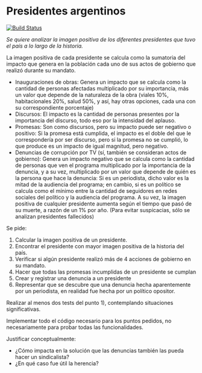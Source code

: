 # Presidentes argentinos
 
[![Build Status](https://github.com/wollok/EjercicioIntegradorPresidentesArgentinos/actions/workflows/ci.yml/badge.svg)](https://github.com/wollok/EjercicioIntegradorPresidentesArgentinos/actions/workflows/ci.yml)

 
*Se quiere analizar la imagen positiva de los diferentes presidentes que tuvo el país a lo largo de la historia.*
 
La imagen positiva de cada presidente se calcula como la sumatoria del impacto que genera en la población cada uno de sus actos de gobierno que realizó durante su mandato.
 
* Inauguraciones de obras: Genera un impacto que se calcula como la cantidad de personas afectadas multiplicado por su importancia, más un valor que depende de la naturaleza de la obra (viales 10%, habitacionales 20%, salud 50%, y así, hay otras opciones, cada una con su correspondiente porcentaje)
* Discursos: El impacto es la cantidad de personas presentes por la importancia del discurso, todo eso por la intensidad del aplauso.
* Promesas: Son como discursos, pero su impacto puede ser negativo o positivo: Si la promesa está cumplida, el impacto es el doble del que le correspondería por ser discurso, pero si la promesa no se cumplió, lo que produce es un impacto de igual magnitud, pero negativo.
* Denuncias de corrupción por TV (sí, también se consideran actos de gobierno): Genera un impacto negativo que se calcula como la cantidad de personas que ven el programa multiplicado por la importancia de la denuncia, y a su vez, multiplicado por un valor que depende de quién es la persona que hace la denuncia: Si es un periodista, dicho valor es la mitad de la audiencia del programa; en cambio, si es un político se calcula como el mínimo entre la cantidad de seguidores en redes sociales del político y la audiencia del programa.
A su vez, la imagen positiva de cualquier presidente aumenta según el tiempo que pasó de su muerte, a razón de un 1% por año. (Para evitar suspicacias, sólo se analizan presidentes fallecidos)
 
Se pide:

1. Calcular la imagen positiva de un presidente.
2. Encontrar el presidente con mayor imagen positiva de la historia del país.
3. Verificar si algún presidente realizó más de 4 acciones de gobierno en su mandato.
4. Hacer que todas las promesas incumplidas de un presidente se cumplan
5. Crear y registrar una denuncia a un presidente
6. Representar que se descubre que una denuncia hecha aparentemente por un periodista, en realidad fue hecha por un político opositor.
 
Realizar al menos dos tests del punto 1), contemplando situaciones significativas.

Implementar todo el código necesario para los puntos pedidos, no necesariamente para probar todas las funcionalidades.

Justificar conceptualmente:

* ¿Cómo impacta en la solución que las denuncias también las pueda hacer un sindicalista?
* ¿En qué caso fue útil la herencia?
